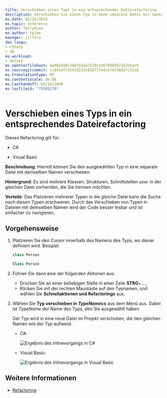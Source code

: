 ```yaml
---
title: Verschieben eines Typs in ein entsprechendes Dateirefactoring
description: Verschieben Sie einen Typ in eine separate Datei mit demselben Namen. Klicken Sie mit der rechten Maustaste auf den Typ, wählen Sie Schnellaktionen und Refactorings aus, und klicken Sie auf „Typ in <TypeName>.cs verschieben“.
ms.date: 01/26/2018
ms.topic: reference
author: TerryGLee
ms.author: tglee
manager: jillfra
dev_langs:
- CSharp
- VB
ms.workload:
- dotnet
ms.openlocfilehash: ba082e90c2447d1da7510ce16f888f67a52b5ac0
ms.sourcegitcommit: cc841df335d1d22d281871fe41e74238d2fc52a6
ms.translationtype: HT
ms.contentlocale: de-DE
ms.lasthandoff: 03/18/2020
ms.locfileid: "75585270"
---
```

# <a name="move-a-type-to-a-matching-file-refactoring"></a>Verschieben eines Typs in ein entsprechendes Dateirefactoring

Dieses Refactoring gilt für:

- C#

- Visual Basic

**Beschreibung**: Hiermit können Sie den ausgewählten Typ in eine separate Datei mit demselben Namen verschieben.

**Hintergrund**: Es sind mehrere Klassen, Strukturen, Schnittstellen usw. in der gleichen Datei vorhanden, die Sie trennen möchten.

**Vorteile**: Das Platzieren mehrerer Typen in die gleiche Datei kann die Suche nach diesen Typen erschweren. Durch das Verschieben von Typen in Dateien mit demselben Namen wird der Code besser lesbar und ist einfacher zu navigieren.

## <a name="how-to"></a>Vorgehensweise

1. Platzieren Sie den Cursor innerhalb des Namens des Typs, wo dieser definiert wird. Beispiel:

   ```csharp
   class Person
   ```

   ```vb
   Class Person
   ```

2. Führen Sie dann eine der folgenden Aktionen aus:

   - Drücken Sie an einer beliebigen Stelle in einer Zeile **STRG**+ **.** ,
   - Klicken Sie mit der rechten Maustaste auf den Typnamen, und wählen Sie **Schnellaktionen und Refactorings** aus.

1. Wählen Sie **Typ verschieben in *TypeName*cs** aus dem Menü aus. Dabei ist *TypeName* der Name des Typs, den Sie ausgewählt haben.

   Der Typ wird in eine neue Datei im Projekt verschoben, die den gleichen Namen wie der Typ aufweist.

   - C#:

      ![Ergebnis des Inlinevorgangs in C#](media/movetype-result-cs.png)

   - Visual Basic:

      ![Ergebnis des Inlinevorgangs in Visual Basic](media/movetype-result-vb.png)

## <a name="see-also"></a>Weitere Informationen

- [Refactoring](../refactoring-in-visual-studio.md)
